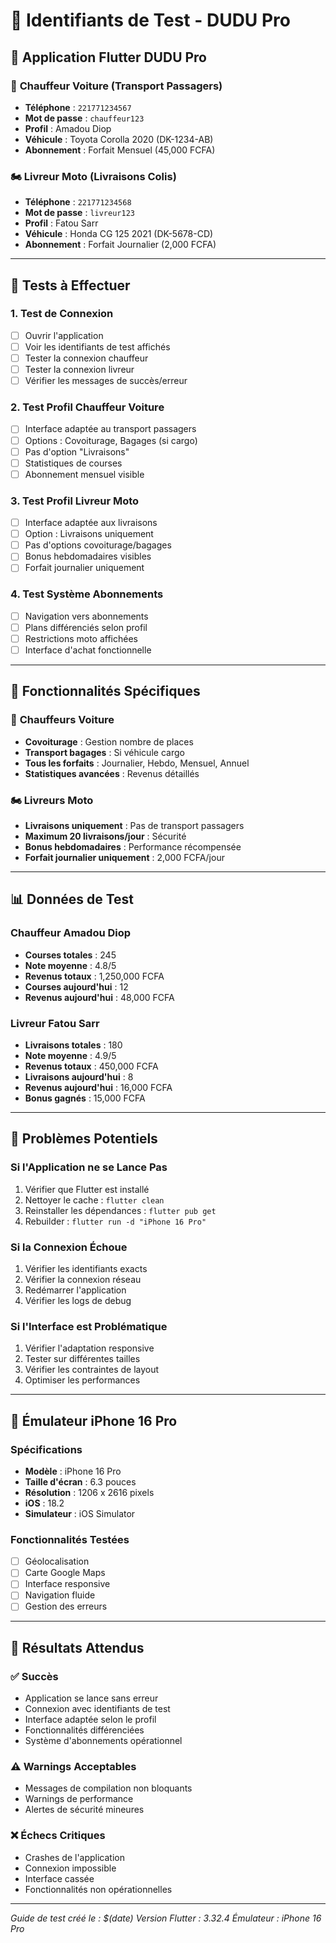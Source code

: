# 🔐 Identifiants de Test - DUDU Pro

## 📱 Application Flutter DUDU Pro

### 🚗 **Chauffeur Voiture (Transport Passagers)**
- **Téléphone** : `221771234567`
- **Mot de passe** : `chauffeur123`
- **Profil** : Amadou Diop
- **Véhicule** : Toyota Corolla 2020 (DK-1234-AB)
- **Abonnement** : Forfait Mensuel (45,000 FCFA)

### 🏍️ **Livreur Moto (Livraisons Colis)**
- **Téléphone** : `221771234568`
- **Mot de passe** : `livreur123`
- **Profil** : Fatou Sarr
- **Véhicule** : Honda CG 125 2021 (DK-5678-CD)
- **Abonnement** : Forfait Journalier (2,000 FCFA)

---

## 🧪 Tests à Effectuer

### 1. **Test de Connexion**
- [ ] Ouvrir l'application
- [ ] Voir les identifiants de test affichés
- [ ] Tester la connexion chauffeur
- [ ] Tester la connexion livreur
- [ ] Vérifier les messages de succès/erreur

### 2. **Test Profil Chauffeur Voiture**
- [ ] Interface adaptée au transport passagers
- [ ] Options : Covoiturage, Bagages (si cargo)
- [ ] Pas d'option "Livraisons"
- [ ] Statistiques de courses
- [ ] Abonnement mensuel visible

### 3. **Test Profil Livreur Moto**
- [ ] Interface adaptée aux livraisons
- [ ] Option : Livraisons uniquement
- [ ] Pas d'options covoiturage/bagages
- [ ] Bonus hebdomadaires visibles
- [ ] Forfait journalier uniquement

### 4. **Test Système Abonnements**
- [ ] Navigation vers abonnements
- [ ] Plans différenciés selon profil
- [ ] Restrictions moto affichées
- [ ] Interface d'achat fonctionnelle

---

## 🎯 Fonctionnalités Spécifiques

### 🚗 **Chauffeurs Voiture**
- **Covoiturage** : Gestion nombre de places
- **Transport bagages** : Si véhicule cargo
- **Tous les forfaits** : Journalier, Hebdo, Mensuel, Annuel
- **Statistiques avancées** : Revenus détaillés

### 🏍️ **Livreurs Moto**
- **Livraisons uniquement** : Pas de transport passagers
- **Maximum 20 livraisons/jour** : Sécurité
- **Bonus hebdomadaires** : Performance récompensée
- **Forfait journalier uniquement** : 2,000 FCFA/jour

---

## 📊 Données de Test

### **Chauffeur Amadou Diop**
- **Courses totales** : 245
- **Note moyenne** : 4.8/5
- **Revenus totaux** : 1,250,000 FCFA
- **Courses aujourd'hui** : 12
- **Revenus aujourd'hui** : 48,000 FCFA

### **Livreur Fatou Sarr**
- **Livraisons totales** : 180
- **Note moyenne** : 4.9/5
- **Revenus totaux** : 450,000 FCFA
- **Livraisons aujourd'hui** : 8
- **Revenus aujourd'hui** : 16,000 FCFA
- **Bonus gagnés** : 15,000 FCFA

---

## 🔧 Problèmes Potentiels

### **Si l'Application ne se Lance Pas**
1. Vérifier que Flutter est installé
2. Nettoyer le cache : `flutter clean`
3. Reinstaller les dépendances : `flutter pub get`
4. Rebuilder : `flutter run -d "iPhone 16 Pro"`

### **Si la Connexion Échoue**
1. Vérifier les identifiants exacts
2. Vérifier la connexion réseau
3. Redémarrer l'application
4. Vérifier les logs de debug

### **Si l'Interface est Problématique**
1. Vérifier l'adaptation responsive
2. Tester sur différentes tailles
3. Vérifier les contraintes de layout
4. Optimiser les performances

---

## 📱 Émulateur iPhone 16 Pro

### **Spécifications**
- **Modèle** : iPhone 16 Pro
- **Taille d'écran** : 6.3 pouces
- **Résolution** : 1206 x 2616 pixels
- **iOS** : 18.2
- **Simulateur** : iOS Simulator

### **Fonctionnalités Testées**
- [ ] Géolocalisation
- [ ] Carte Google Maps
- [ ] Interface responsive
- [ ] Navigation fluide
- [ ] Gestion des erreurs

---

## 🎉 Résultats Attendus

### ✅ **Succès**
- Application se lance sans erreur
- Connexion avec identifiants de test
- Interface adaptée selon le profil
- Fonctionnalités différenciées
- Système d'abonnements opérationnel

### ⚠️ **Warnings Acceptables**
- Messages de compilation non bloquants
- Warnings de performance
- Alertes de sécurité mineures

### ❌ **Échecs Critiques**
- Crashes de l'application
- Connexion impossible
- Interface cassée
- Fonctionnalités non opérationnelles

---

*Guide de test créé le : $(date)*
*Version Flutter : 3.32.4*
*Émulateur : iPhone 16 Pro*
